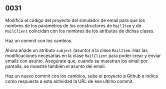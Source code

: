 ## 0031

Modifica el código del proyecto del simulador de email para que los nombres de los parámetros de los constructores de `MailItem` y de `MailClient` coincidan con los nombres de los atributos de dichas clases.

Haz un commit con los cambios.

Ahora añade un atributo `subject` (asunto) a la clase `MailItem`. Haz las modificaciones necesarias en la clase `MailClient` para poder crear y enviar emails con asunto. Asegúrate que, cuando se muestran los email por pantalla, se muestre también el asunto del email.

Haz un nuevo commit con los cambios, sube el proyecto a Github e indica como respuesta a esta actividad la URL de ese ultimo commit.
